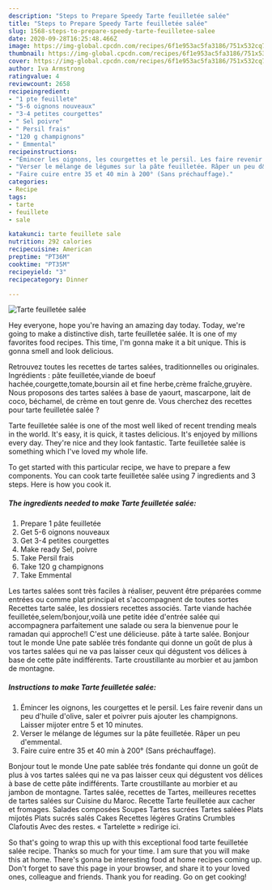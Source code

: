 ```yaml
---
description: "Steps to Prepare Speedy Tarte feuilletée salée"
title: "Steps to Prepare Speedy Tarte feuilletée salée"
slug: 1568-steps-to-prepare-speedy-tarte-feuilletee-salee
date: 2020-09-28T16:25:48.466Z
image: https://img-global.cpcdn.com/recipes/6f1e953ac5fa3186/751x532cq70/tarte-feuilletee-salee-photo-principale-de-la-recette.jpg
thumbnail: https://img-global.cpcdn.com/recipes/6f1e953ac5fa3186/751x532cq70/tarte-feuilletee-salee-photo-principale-de-la-recette.jpg
cover: https://img-global.cpcdn.com/recipes/6f1e953ac5fa3186/751x532cq70/tarte-feuilletee-salee-photo-principale-de-la-recette.jpg
author: Iva Armstrong
ratingvalue: 4
reviewcount: 2658
recipeingredient:
- "1 pte feuillete"
- "5-6 oignons nouveaux"
- "3-4 petites courgettes"
- " Sel poivre"
- " Persil frais"
- "120 g champignons"
- " Emmental"
recipeinstructions:
- "Émincer les oignons, les courgettes et le persil. Les faire revenir dans un peu d&#39;huile d&#39;olive, saler et poivrer puis ajouter les champignons. Laisser mijoter entre 5 et 10 minutes."
- "Verser le mélange de légumes sur la pâte feuilletée. Râper un peu d&#39;emmental."
- "Faire cuire entre 35 et 40 min à 200° (Sans préchauffage)."
categories:
- Recipe
tags:
- tarte
- feuillete
- sale

katakunci: tarte feuillete sale 
nutrition: 292 calories
recipecuisine: American
preptime: "PT36M"
cooktime: "PT35M"
recipeyield: "3"
recipecategory: Dinner

---
```



![Tarte feuilletée salée](https://img-global.cpcdn.com/recipes/6f1e953ac5fa3186/751x532cq70/tarte-feuilletee-salee-photo-principale-de-la-recette.jpg)

Hey everyone, hope you're having an amazing day today. Today, we're going to make a distinctive dish, tarte feuilletée salée. It is one of my favorites food recipes. This time, I'm gonna make it a bit unique. This is gonna smell and look delicious.

Retrouvez toutes les recettes de tartes salées, traditionnelles ou originales. Ingrédients : pâte feuilletée,viande de boeuf hachée,courgette,tomate,boursin ail et fine herbe,crème fraîche,gruyère. Nous proposons des tartes salées à base de yaourt, mascarpone, lait de coco, béchamel, de crème en tout genre de. Vous cherchez des recettes pour tarte feuilletée salée ?

Tarte feuilletée salée is one of the most well liked of recent trending meals in the world. It's easy, it is quick, it tastes delicious. It's enjoyed by millions every day. They're nice and they look fantastic. Tarte feuilletée salée is something which I've loved my whole life.


To get started with this particular recipe, we have to prepare a few components. You can cook tarte feuilletée salée using 7 ingredients and 3 steps. Here is how you cook it.

<!--inarticleads1-->

##### The ingredients needed to make Tarte feuilletée salée:

1. Prepare 1 pâte feuilletée
1. Get 5-6 oignons nouveaux
1. Get 3-4 petites courgettes
1. Make ready  Sel, poivre
1. Take  Persil frais
1. Take 120 g champignons
1. Take  Emmental


Les tartes salées sont très faciles à réaliser, peuvent être préparées comme entrées ou comme plat principal et s&#39;accompagnent de toutes sortes Recettes tarte salée, les dossiers recettes associés. Tarte viande hachée feuilletée,selem/bonjour,voilà une petite idée d&#39;entrée salée qui accompagnera parfaitement une salade ou sera la bienvenue pour le ramadan qui approche!l C&#39;est une délicieuse. pâte à tarte salée. Bonjour tout le monde Une pate sablée trés fondante qui donne un goût de plus à vos tartes salées qui ne va pas laisser ceux qui dégustent vos délices à base de cette pâte indifférents. Tarte croustillante au morbier et au jambon de montagne. 

<!--inarticleads2-->

##### Instructions to make Tarte feuilletée salée:

1. Émincer les oignons, les courgettes et le persil. Les faire revenir dans un peu d&#39;huile d&#39;olive, saler et poivrer puis ajouter les champignons. Laisser mijoter entre 5 et 10 minutes.
1. Verser le mélange de légumes sur la pâte feuilletée. Râper un peu d&#39;emmental.
1. Faire cuire entre 35 et 40 min à 200° (Sans préchauffage).


Bonjour tout le monde Une pate sablée trés fondante qui donne un goût de plus à vos tartes salées qui ne va pas laisser ceux qui dégustent vos délices à base de cette pâte indifférents. Tarte croustillante au morbier et au jambon de montagne. Tartes salée, recettes de Tartes, meilleures recettes de tartes salées sur Cuisine du Maroc. Recette Tarte feuilletée aux cacher et fromages. Salades composées Soupes Tartes sucrées Tartes salées Plats mijotés Plats sucrés salés Cakes Recettes légères Gratins Crumbles Clafoutis Avec des restes. « Tartelette » redirige ici. 

So that's going to wrap this up with this exceptional food tarte feuilletée salée recipe. Thanks so much for your time. I am sure that you will make this at home. There's gonna be interesting food at home recipes coming up. Don't forget to save this page in your browser, and share it to your loved ones, colleague and friends. Thank you for reading. Go on get cooking!
